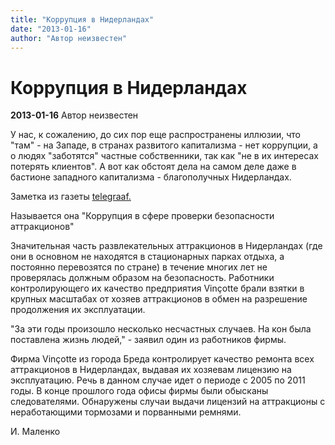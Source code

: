 ```yaml
---
title: "Коррупция в Нидерландах"
date: "2013-01-16"
author: "Автор неизвестен"
---
```


# Коррупция в Нидерландах

**2013-01-16** Автор неизвестен

У нас, к сожалению, до сих пор еще распространены иллюзии, что "там" - на Западе, в странах развитого капитализма - нет коррупции, а о людях "заботятся" частные собственники, так как "не в их интересах потерять клиентов". А вот как обстоят дела на самом деле даже в бастионе западного капитализма - благополучных Нидерландах.

Заметка из газеты [telegraaf.](http://www.telegraaf.nl/feed/krant/krant_binnenland/21219586/__Fraude_met_kermischeck__.html)

Называется она "Коррупция в сфере проверки безопасности аттракционов"

Значительная часть развлекательных аттракционов в Нидерландах (где они в основном не находятся в стационарных парках отдыха, а постоянно перевозятся по стране) в течение многих лет не проверялась должным образом на безопасность. Работники контролирующего их качество предприятия Vinçotte брали взятки в крупных масштабах от хозяев аттракционов в обмен на разрешение продолжения их эксплуатации.

"За эти годы произошло несколько несчастных случаев. На кон была поставлена жизнь людей," - заявил один из работников фирмы.

Фирма Vinçotte из города Бреда контролирует качество ремонта всех аттракционов в Нидерландах, выдавая их хозяевам лицензию на эксплуатацию. Речь в данном случае идет о периоде с 2005 по 2011 годы. В конце прошлого года офисы фирмы были обысканы следователями. Обнаружены случаи выдачи лицензий на аттракционы с неработающими тормозами и порванными ремнями.

И. Маленко